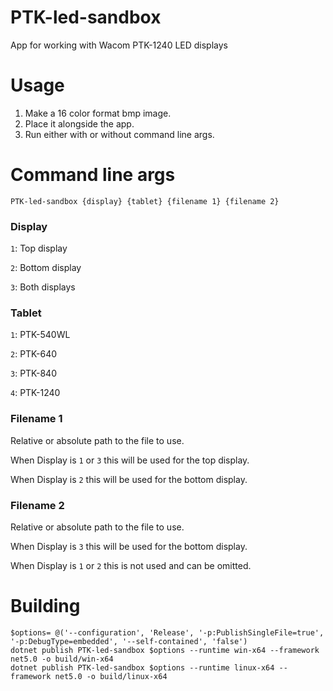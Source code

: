 # PTK-led-sandbox
App for working with Wacom PTK-1240 LED displays

# Usage
1. Make a 16 color format bmp image.
2. Place it alongside the app.
3. Run either with or without command line args.

# Command line args

```
PTK-led-sandbox {display} {tablet} {filename 1} {filename 2}
```

### Display

`1`: Top display

`2`: Bottom display

`3`: Both displays

### Tablet

`1`: PTK-540WL

`2`: PTK-640

`3`: PTK-840

`4`: PTK-1240

### Filename 1

Relative or absolute path to the file to use. 

When Display is `1` or `3` this will be used for the top display.

When Display is `2` this will be used for the bottom display.

### Filename 2 

Relative or absolute path to the file to use. 

When Display is `3` this will be used for the bottom display.

When Display is `1` or `2` this is not used and can be omitted.

# Building

```
$options= @('--configuration', 'Release', '-p:PublishSingleFile=true', '-p:DebugType=embedded', '--self-contained', 'false')
dotnet publish PTK-led-sandbox $options --runtime win-x64 --framework net5.0 -o build/win-x64
dotnet publish PTK-led-sandbox $options --runtime linux-x64 --framework net5.0 -o build/linux-x64
```